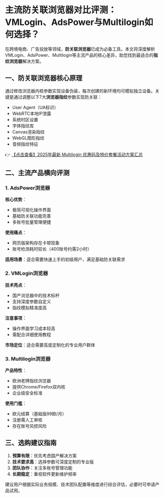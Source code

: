 # 主流防关联浏览器对比评测：VMLogin、AdsPower与Multilogin如何选择？

在跨境电商、广告投放等领域，**防关联浏览器**已成为必备工具。本文将深度解析VMLogin、AdsPower、Multilogin等主流产品的核心差异，助您找到最适合的**指纹浏览器**解决方案。

## 一、防关联浏览器核心原理

通过修改浏览器内核参数实现设备伪装，每次创建的新环境均可模拟独立设备。关键是通过调整以下7大**浏览器指纹**参数实现防关联：
- User Agent（UA标识）
- WebRTC本地IP泄露
- 系统时区设置
- 字体指纹库
- Canvas渲染指纹
- WebGL图形指纹
- 音频指纹特征

👉 [【点击查看】2025年最新 Multilogin 优惠码及特价套餐活动方案汇总](https://bit.ly/multIlogin)

## 二、主流产品横向评测

### 1. AdsPower浏览器
**核心优势**：
- 极简可视化操作界面
- 基础防关联功能完善
- 多账号批量管理便捷

**使用痛点**：
- 网页版架构存在卡顿现象
- 账号检测耗时较长（400账号约需2小时）

**适用场景**：适合需要快速上手的初级用户，满足基础防关联需求

### 2. VMLogin浏览器
**技术亮点**：
- 国产浏览器中的技术标杆
- 支持深度参数自定义
- 指纹模拟精准度高

**注意事项**：
- 操作界面学习成本较高
- 需配合详细使用教程

**市场定位**：适合需要高度定制化的专业用户群体

### 3. Multilogin浏览器
**产品特性**：
- 欧洲老牌指纹浏览器
- 提供Chrome/Firefox双内核
- 企业级安全标准

**使用门槛**：
- 欧元结算（基础版99欧/月）
- 注册需人工审核
- 存在账号风控风险

## 三、选购建议指南

1. **预算有限**：优先考虑国产解决方案
2. **技术要求高**：选择参数可深度定制的专业版
3. **团队协作**：关注多账号管理功能
4. **长期稳定**：重视软件更新维护频率

建议用户根据实际业务规模、技术团队配置等维度进行综合评估，必要时可申请产品试用。